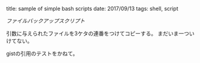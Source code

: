 title: sample of simple bash scripts
date: 2017/09/13
tags: shell, script

*ファイルバックアップスクリプト*

引数に与えられたファイルを3ケタの連番をつけてコピーする。
まだいま一ついけてない。

gistの引用のテストをかねて。

<script src="https://gist.github.com/mnod/0ed9ec48287d3a785a1e648911720b37.js?file=backup.sh"></script>

